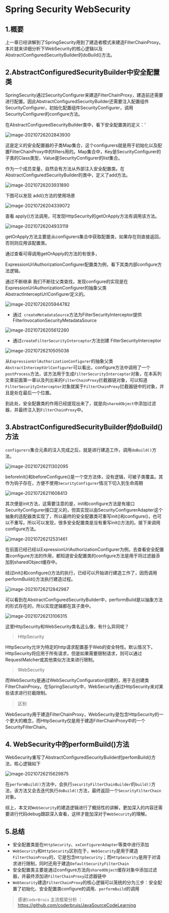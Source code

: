 # Spring Security WebSecurity

## 1.概要 

上一章已经讲解到了SpringSecurity用到了建造者模式来建造FilterChainProxy。本片就来详细分析下WebSecurity的核心逻辑以及AbstractConfiguredSecurityBuilder的doBuild()方法。

## 2.AbstractConfiguredSecurityBuilder中安全配置类

SpringSecurity通过SecurityConfigurer来建造FilterChainProxy，建造前还需要进行配置。因此AbstractConfiguredSecurityBuilder还需要注入配置组件SecurityConfigurer，初始化配置组件SecurityConfigurer，调用SecurityConfigurer的configure方法。

在AbstractConfiguredSecurityBuilder类中，看下安全配置类的定义：‘

![image-20210726202843930](https://gitee.com/kongyin/picture_bed/raw/master/wx_picture/image-20210726202843930.png)

这是定义的安全配置器的子类Map集合，这个configurers就是用于初始化以及配置FilterChainProxy中的filters用的。Map集合中，Key是SecurityConfigurer的子类的Class类型，Value是SecurityConfigurer的list集合。

作为一个成员变量，自然会有方法从外部注入安全配置类。在AbstractConfiguredSecurityBuilder的类中，定义了add方法。

![image-20210726203931890](https://gitee.com/kongyin/picture_bed/raw/master/wx_picture/image-20210726203931890.png)

下图可以发现 add()方法的使用场景

![image-20210726204339072](https://gitee.com/kongyin/picture_bed/raw/master/wx_picture/image-20210726204339072.png)

查看 apply()方法调用，可发现HttpSecurity的getOrApply方法有调用该方法。

![image-20210726204933119](https://gitee.com/kongyin/picture_bed/raw/master/wx_picture/image-20210726204933119.png)

getOrApply方法主要是从configurers集合中获取配置类，如果存在则直接返回，否则则应用该配置类。

通过查看可得调用getOrApply的方法的有很多，

ExpressionUrlAuthorizationConfigurer配置类为例，看下其类内部configure方法逻辑。

通过不断继承 我们不断往父类查找，发现configure的实现是在ExpressionUrlAuthorizationConfigurer的抽象父类AbstractInterceptUrlConfigurer定义的。

![image-20210726205944782](https://gitee.com/kongyin/picture_bed/raw/master/wx_picture/image-20210726205944782.png)

- 通过` createMetadataSource`方法为FilterSecurityInterceptor提供 FilterInvocationSecurityMetadataSource

![image-20210726205612260](https://gitee.com/kongyin/picture_bed/raw/master/wx_picture/image-20210726205612260.png)

- 通过`createFilterSecurityInterceptor`方法创建 FilterSecurityInterceptor

![image-20210726210505038](https://gitee.com/kongyin/picture_bed/raw/master/wx_picture/image-20210726210505038.png)

从`ExpressionUrlAuthorizationConfigurer`的抽象父类`AbstractInterceptUrlConfigurer`可以看出，configure方法中调用了一个`postProcess`方法，该方法用于生成`FilterSecurityInterceptor`对象，在本系列文章前面第一章以及列出来的`FilterChainProxy`拦截器链对象，可以知道`FilterSecurityInterceptor`对象就属于`FilterChainProxy`拦截器链中的对象，并且是处在最后一个位置。

到此处，安全配置类的作用已经提现出来了，就是向`sharedObject`中添加过滤器，并最终注入到`FilterChainProxy`中。

## 3.AbstractConfiguredSecurityBuilder的doBuild()方法

`configurers`集合元素的注入完成之后，就是进行建造工作，调用`doBuild()`方法。

![image-20210726211302095](https://gitee.com/kongyin/picture_bed/raw/master/wx_picture/image-20210726211302095.png)

beforeInit()和beforeConfigure()是一个空方法体，没有逻辑，可被子类覆盖。其作为钩子存在，方便不使用`SecurityConfigurer`情况下切入到生命周期

![image-20210726211608413](https://gitee.com/kongyin/picture_bed/raw/master/wx_picture/image-20210726211608413.png)

其次便是init方法，这需要注意的是，init和configure方法是有接口SecurityConfigurer接口定义的，但其实现以由SecurityConfigurerAdapter这个抽象的适配器类实现了，所以最终的安全配置类可重写init()和configure()，也可以不重写。所以可以发现，很多安全配置类是没有重写init()方法的。接下来调用 configure方法。

![image-20210726212531461](https://gitee.com/kongyin/picture_bed/raw/master/wx_picture/image-20210726212531461.png)

在前面已经已经以ExpressionUrlAuthorizationConfigurer为例，去查看安全配置类configure方法的作用，都知道安全配置类的configure方法是用于将过滤器添加到sharedObject缓存中。

经过init()和configure()方法的执行，已经可以开始进行建造工作了，因而调用performBuild()方法执行建造过程。

![image-20210726212842987](https://gitee.com/kongyin/picture_bed/raw/master/wx_picture/image-20210726212842987.png)

可以看到在AbstractConfiguredSecurityBuilder中，performBuild是以抽象方法的形式存在的，所以实现逻辑都在其子类中。

![image-20210726213106315](https://gitee.com/kongyin/picture_bed/raw/master/wx_picture/image-20210726213106315.png)

这里HttpSecurity和WebSecurity类名这么像，有什么异同呢？

> HttpSecurity

HttpSecurity允许为特定的http请求配置基于Web的安全特性。默认情况下，HttpSecurity将应用于所有请求，但是如果需要限制请求，则可以通过RequestMatcher或其他类似方法来进行限制。

> WebSecurity

而WebSecurity是通过WebSecurityConfiguration创建的，用于去创建类FilterChainProxy。在SpringSecurity中，WebSecurity通过HttpSecurity来对某些请求进行拦截限制。

> 区别

WebSecurity用于建造FilterChainProxy，WebSecurity是包含HttpSecurity的一个更大的概念，而HttpSecurity仅是用于建造FilterChainProxy中的一个SecurityFilterChain。

## 4. WebSecurity中的performBuild()方法

WebSecurity重写了AbstractConfiguredSecurityBuilder的perfomBuild()方法，核心逻辑如下

 ![image-20210726215629875](https://gitee.com/kongyin/picture_bed/raw/master/wx_picture/image-20210726215629875.png)

在`performBuild()`方法中，会执行`securityFilterChainBuilder`的`build()`方法，该方法又会去迭代执行`doBuild()`方法，最终返回一个`SecurityFilterChain`对象。


综上，本文对`WebSecurity`的建造逻辑进行了概括性的讲解，更加深入的内容还需要进行代码debug跟踪深入查看，这样才能加深对于`WebSecurity`的理解。

## 5.总结

- 安全配置类是在`HttpSecurity`、`xxConfigurerAdapter`等类中进行添加
- `WebSecurity`和`HttpSecurity`区别在于，`WebSecurity`是用于建造`FilterChainProxy`的，它是包含`HttpSecurity`；而`HttpSecurity`是用于对请求进行限制，同时还用于建造`DefaultSecurityFilterChain`
- 安全配置类主要是通过configure方法向`sharedObject`缓存对象中添加过滤器，并最终添加进`FilterChainProxy`过滤器链中
- `WebSecurity`建造`FilterChainProxy`的核心逻辑可以笼统的分为三步：安全配置了初始化、安全配置类configure的调用、`performBuild`的调用

> 感谢`CoderBruis` 主流框架分析 ：https://github.com/coderbruis/JavaSourceCodeLearning